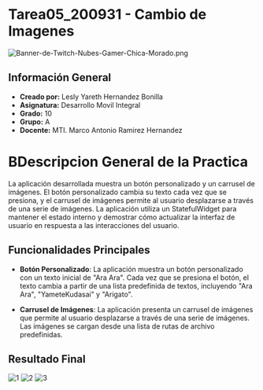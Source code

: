 # Tarea05_200931 - Cambio de Imagenes
![Banner-de-Twitch-Nubes-Gamer-Chica-Morado.png](https://i.postimg.cc/15q3LFXF/Banner-de-Twitch-Nubes-Gamer-Chica-Morado.png)
## Información General

- **Creado por:** Lesly Yareth Hernandez Bonilla
- **Asignatura:** Desarrollo Movil Integral
- **Grado:** 10
- **Grupo:** A
- **Docente:** MTI. Marco Antonio Ramirez Hernandez
  
# BDescripcion General de la Practica

La aplicación desarrollada muestra un botón personalizado y un carrusel de imágenes. El botón personalizado cambia su texto cada vez que se presiona, y el carrusel de imágenes permite al usuario desplazarse a través de una serie de imágenes. La aplicación utiliza un StatefulWidget para mantener el estado interno y demostrar cómo actualizar la interfaz de usuario en respuesta a las interacciones del usuario.

## Funcionalidades Principales

- **Botón Personalizado**: La aplicación muestra un botón personalizado con un texto inicial de "Ara Ara". Cada vez que se presiona el botón, el texto cambia a partir de una lista predefinida de textos, incluyendo "Ara Ara", "YameteKudasai" y "Arigato".

- **Carrusel de Imágenes**: La aplicación presenta un carrusel de imágenes que permite al usuario desplazarse a través de una serie de imágenes. Las imágenes se cargan desde una lista de rutas de archivo predefinidas.

## Resultado Final
![1](https://github.com/Lesly-hub/DMI_Tarea05_180247/assets/74167109/8f4e9cec-d3bb-4b1c-b508-d184ac8731f9)
![2](https://github.com/Lesly-hub/DMI_Tarea05_180247/assets/74167109/08a18da5-49a9-42c3-b925-9c9ffc342b5d)
![3](https://github.com/Lesly-hub/DMI_Tarea05_180247/assets/74167109/3cbaa1fd-13c8-4ca8-af5c-a6ddd0674bcb)









